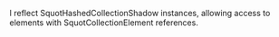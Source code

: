 I reflect SquotHashedCollectionShadow instances, allowing access to elements with SquotCollectionElement references.